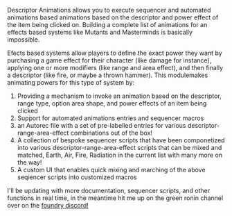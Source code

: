Descriptor Animations allows you to execute sequencer and automated animations based animations based on the descriptor and power effect of the item being clicked on. Building a complete list of animations for an effects based systems like Mutants and Masterminds is basically impossible. 

Efects based systems allow players to define the exact power they want by purchasing a game effect for their character (like damage for instance), applying one or more modifiers (like range and area effect), and then finally a descriptor (like fire, or maybe a thrown hammer). This modulemakes animating powers for this type of system by:
1. Providing a mechanism to invoke an animation based on the descriptor, range type, option area shape, and power effects of an item being clicked
2. Support for automated animations entries and sequencer macros
3. an Autorec file with a set of pre-labelled entries for various descriptor-range-area-effect combinations out of the box!
4. A collection of bespoke sequencer scripts that have been componetized into various descriptor-range-area-effect scripts that can be mixed and matched, Earth, Air, Fire, Radiation in the current list with many more on the way!
5. A custom UI that enables quick mixing and marching of the above seqiencer scripts into customized macros

I'll be updating with more documentation, sequencer scripts, and other functions in real time,  in the meantime hit me up on the green ronin channel over on the <a href="https://discord.com/channels/170995199584108546">foundry discord!</a>
